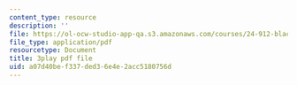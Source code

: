 ```yaml
---
content_type: resource
description: ''
file: https://ol-ocw-studio-app-qa.s3.amazonaws.com/courses/24-912-black-matters-introduction-to-black-studies-spring-2017/a07d40bef337ded36e4e2acc5180756d_TFLHRW3ldOA.pdf
file_type: application/pdf
resourcetype: Document
title: 3play pdf file
uid: a07d40be-f337-ded3-6e4e-2acc5180756d
---
```

